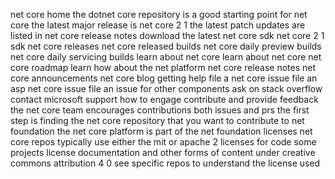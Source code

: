 ﻿ net core home the dotnet core repository is a good starting point for net core the latest major release is net core 2 1 the latest patch updates are listed in net core release notes download the latest net core sdk net core 2 1 sdk net core releases net core released builds net core daily preview builds net core daily servicing builds learn about net core learn about net core net core roadmap learn how about the net platform net core release notes net core announcements net core blog getting help file a net core issue file an asp net core issue file an issue for other components ask on stack overflow contact microsoft support how to engage contribute and provide feedback the net core team encourages contributions both issues and prs the first step is finding the net core repository that you want to contribute to net foundation the net core platform is part of the net foundation licenses net core repos typically use either the mit or apache 2 licenses for code some projects license documentation and other forms of content under creative commons attribution 4 0 see specific repos to understand the license used